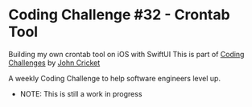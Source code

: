 # Coding Challenge #32 - Crontab Tool
Building my own crontab tool on iOS with SwiftUI
This is part of [Coding Challenges](https://codingchallenges.fyi/challenges/challenge-cron) by [John Cricket](https://substack.com/@johncrickett?utm_source=substack&utm_medium=email)

A weekly Coding Challenge to help software engineers level up.

* NOTE: This is still a work in progress
